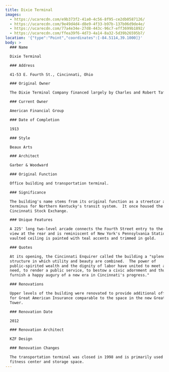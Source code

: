 ```yaml
---
title: Dixie Terminal
images:
  - https://ucarecdn.com/e9b373f2-41a0-4c56-8f95-ce2db0587126/
  - https://ucarecdn.com/9e49d4d4-d8e9-4f33-b97b-137b06d9de4e/
  - https://ucarecdn.com/77a4e34e-27d8-443c-96c7-eff3699b1892/
  - https://ucarecdn.com/ffea39f6-4d73-4a14-8a32-5d39b26595b7/
location: '{"type":"Point","coordinates":[-84.5114,39.1000]}'
body: >
  ### Name

  Dixie Terminal

  ### Address

  41-53 E. Fourth St., Cincinnati, Ohio

  ### Original Owner

  The Dixie Terminal Company financed largely by Charles and Robert Taft

  ### Current Owner

  American Financial Group

  ### Date of Completion

  1913

  ### Style

  Beaux Arts

  ### Architect

  Garber & Woodward

  ### Original Function

  Office building and transportation terminal.

  ### Significance

  The building's name stems from its original function as a streetcar and bus
  terminus for Northern Kentucky's transit system.  It once housed the
  Cincinnati Stock Exchange.

  ### Unique Features

  A 225' long two-level arcade connects the Fourth Street entry to the river
  view at the rear and is reminiscent of New York's Pennsylvania Station.  Its
  vaulted ceiling is painted with teal accents and trimmed in gold. 

  ### Quotes

  At its opening, the Cincinnati Enquirer called the building a "splendid
  structure in which utility and beauty are combined.  The power of
  public-spirited wealth and the dignity of labor have united to meet a public
  need, to render a public service, to bestow a civic adornment and thus to
  furnish a happy augury of a new era in Cincinnati's progress."

  ### Renovations

  Upper levels of the building were renovated to provide additional office space
  for Great American Insurance comparable to the space in the new Great American
  Tower.

  ### Renovation Date

  2012

  ### Renovation Architect

  KZF Design

  ### Renovation Changes

  The transportation terminal was closed in 1998 and is primarily used as a
  fitness center and storage space.
---
```


